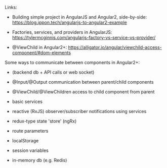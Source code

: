 Links:

* Building simple project in AngularJS and Angular2, side-by-side: https://blog.ippon.tech/angularjs-to-angular2-example

* Factories, services, and providers in AngularJS: https://tylermcginnis.com/angularjs-factory-vs-service-vs-provider/

* @ViewChild in Angular2+: https://alligator.io/angular/viewchild-access-component/#dom-elements

Some ways to communicate between components in Angular2+:

* (backend db + API calls or web socket)

* @Input/@Output communication between parent/child components

* @ViewChild/@ViewChildren access to child component from parent

* basic services

* reactive (RxJS) observer/subscriber notifications using services

* redux-type state 'store' (ngRx)

* route parameters

* localStorage

* session variables

* in-memory db (e.g. Redis)